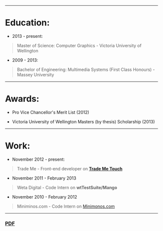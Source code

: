 ___
# Education:  

* 2013 - present:  

> Master of Science: Computer Graphics - Victoria University of Wellington

* 2009 - 2013:  

> Bachelor of Engineering: Multimedia Systems (First Class Honours) - Massey University

___
# Awards:  

* Pro Vice Chancellor's Merit List (2012)  

>

* Victoria University of Wellington Masters (by thesis) Scholarship (2013)  

>

___
# Work:  

* November 2012 - present:  

> Trade Me - Front-end developer on **[Trade Me Touch](http://touch.trademe.co.nz)**  

* November 2011 - February 2013  

> Weta Digital - Code Intern on **wtTestSuite/Mango**  

* November 2010 - February 2012  

> Miniminos.com - Code Intern on [Minimonos.com](http://blog.minimonos.com/)  

___
### [PDF](cv/craig_spence_cv_2013.pdf)